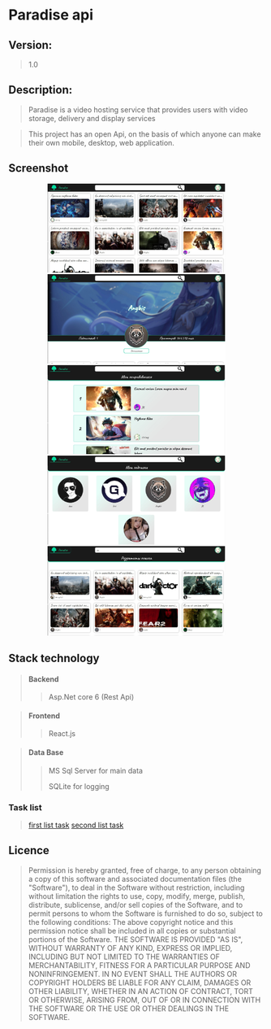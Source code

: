 # Paradise api

## Version:

> 1.0 

## Description: 

> Paradise is a video hosting service that provides users with video storage, delivery and display services


> This project has an open Api, on the basis of which anyone can make their own mobile, desktop, web application.

## Screenshot

<p align="center">
  <img src="Ресурсы_изображения/Screen_main_page.jpg" width="350" title="Main page">
  <img src="Ресурсы_изображения/Screen_profile_page.jpg" width="350" title="Profle page">
  <img src="Ресурсы_изображения/Screen_favorite_page.jpg" width="350" title="Favorite page">
  <img src="Ресурсы_изображения/Screen_subscrib_page.jpg" width="350" title="Subscrib page">
  <img src="Ресурсы_изображения/Screen_found_page.jpg" width="350" title="Found page">
</p>

## Stack technology

> #### Backend
>> Asp.Net core 6 (Rest Api)


> #### Frontend
>> React.js


> #### Data Base
>> MS Sql Server for main data
>> 
>> SQLite for logging

### Task list 

> [first list task](Tasks/Task1.md)
> [second list task](Tasks/Task2.md)



## Licence

> Permission is hereby granted, free of charge, to any person obtaining a copy of this software and associated documentation files (the "Software"), to deal in the Software without restriction, including without limitation the rights to use, copy, modify, merge, publish, distribute, sublicense, and/or sell copies of the Software, and to permit persons to whom the Software is furnished to do so, subject to the following conditions: The above copyright notice and this permission notice shall be included in all copies or substantial portions of the Software. THE SOFTWARE IS PROVIDED "AS IS", WITHOUT WARRANTY OF ANY KIND, EXPRESS OR IMPLIED, INCLUDING BUT NOT LIMITED TO THE WARRANTIES OF MERCHANTABILITY, FITNESS FOR A PARTICULAR PURPOSE AND NONINFRINGEMENT. IN NO EVENT SHALL THE AUTHORS OR COPYRIGHT HOLDERS BE LIABLE FOR ANY CLAIM, DAMAGES OR OTHER LIABILITY, WHETHER IN AN ACTION OF CONTRACT, TORT OR OTHERWISE, ARISING FROM, OUT OF OR IN CONNECTION WITH THE SOFTWARE OR THE USE OR OTHER DEALINGS IN THE SOFTWARE.

